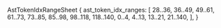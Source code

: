 AstTokenIdxRangeSheet {
    ast_token_idx_ranges: [
        28..36,
        36..49,
        49..61,
        61..73,
        73..85,
        85..98,
        98..118,
        118..140,
        0..4,
        4..13,
        13..21,
        21..140,
    ],
}